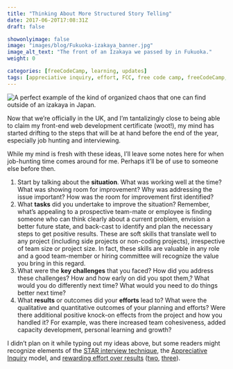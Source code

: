 ```yaml
---
title: "Thinking About More Structured Story Telling"
date: 2017-06-20T17:08:31Z
draft: false

showonlyimage: false
image: "images/blog/Fukuoka-izakaya_banner.jpg"
image_alt_text: "The front of an Izakaya we passed by in Fukuoka."
weight: 0

categories: [freeCodeCamp, learning, updates]
tags: [appreciative inquiry, effort, FCC, free code camp, freeCodeCamp, front-end, interview, interviewing, interviews, preparation, prepare, star, study, studying, web developer, web development, web dev]
---
```


![A perfect example of the kind of organized chaos that one can find outside of an izakaya in Japan.](/images/blog/Fukuoka-izakaya.jpg)

Now that we’re officially in the UK, and I’m tantalizingly close to being able to claim my front-end web development certificate (woot!), my mind has started drifting to the steps that will be at hand before the end of the year, especially job hunting and interviewing.

While my mind is fresh with these ideas, I’ll leave some notes here for when job-hunting time comes around for me. Perhaps it’ll be of use to someone else before then.

1. Start by talking about the **situation**. What was working well at the time? What was showing room for improvement? Why was addressing the issue important? How was the room for improvement first identified?
2. What **tasks** did you undertake to improve the situation? Remember, what’s appealing to a prospective team-mate or employee is finding someone who can think clearly about a current problem, envision a better future state, and back-cast to identify and plan the necessary steps to get positive results. These are soft skills that translate well to any project (including side projects or non-coding projects), irrespective of team size or project size. In fact, these skills are valuable in any role and a good team-member or hiring committee will recognize the value you bring in this regard.
3. What were the **key challenges** that you faced? How did you address these challenges? How  and how early on did you spot them,? What would you do differently next time? What would you need to do things better next time?
4. What **results** or outcomes did your **efforts** lead to? What were the qualitative and quantitative outcomes of your planning and efforts? Were there additional positive knock-on effects from the project and how you handled it? For example, was there increased team cohesiveness, added capacity development, personal learning and growth?

I didn’t plan on it while typing out my ideas above, but some readers might recognize elements of the [STAR interview technique](https://en.wikipedia.org/wiki/Situation,_Task,_Action,_Result), the [Appreciative Inquiry](https://en.wikipedia.org/wiki/Appreciative_inquiry) model, and [rewarding effort over results](http://www.telegraph.co.uk/education/educationnews/9862693/Praise-childrens-effort-not-their-intelligence.html) ([two](http://positivesharing.com/2017/01/3-reasons-why-leaders-should-reward-effort-over-results), [three](https://leadershiplaboratory.wordpress.com/2012/11/18/should-you-reward-effort-or-results)).